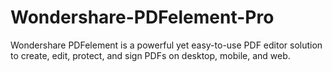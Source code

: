 # Wondershare-PDFelement-Pro
Wondershare PDFelement is a powerful yet easy-to-use PDF editor solution to create, edit, protect, and sign PDFs on desktop, mobile, and web.

